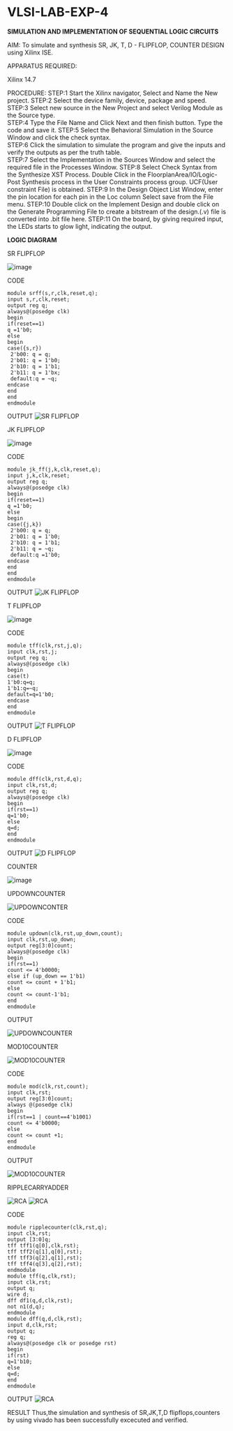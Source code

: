 # VLSI-LAB-EXP-4
**SIMULATION AND IMPLEMENTATION OF SEQUENTIAL LOGIC CIRCUITS**

AIM: 
 To simulate and synthesis SR, JK, T, D - FLIPFLOP, COUNTER DESIGN using Xilinx ISE.

APPARATUS REQUIRED:

Xilinx 14.7

PROCEDURE:
STEP:1  Start  the Xilinx navigator, Select and Name the New project.
STEP:2  Select the device family, device, package and speed.       
STEP:3  Select new source in the New Project and select Verilog Module as the Source type.                       
STEP:4  Type the File Name and Click Next and then finish button. Type the code and save it.
STEP:5  Select the Behavioral Simulation in the Source Window and click the check syntax.                       
STEP:6  Click the simulation to simulate the program and  give the inputs and verify the outputs as per the truth table.               
STEP:7  Select the Implementation in the Sources Window and select the required file in the Processes Window.
STEP:8  Select Check Syntax from the Synthesize  XST Process. Double Click in the  FloorplanArea/IO/Logic-Post Synthesis process in the User Constraints process group. UCF(User constraint File) is obtained. 
STEP:9  In the Design Object List Window, enter the pin location for each pin in the Loc column Select save from the File menu.
STEP:10 Double click on the Implement Design and double click on the Generate Programming File to create a bitstream of the design.(.v) file is converted into .bit file here.
STEP:11  On the board, by giving required input, the LEDs starts to glow light, indicating the output.

**LOGIC DIAGRAM**

SR FLIPFLOP

![image](https://github.com/navaneethans/VLSI-LAB-EXP-4/assets/6987778/77fb7f38-5649-4778-a987-8468df9ea3c3)

CODE
```
module srff(s,r,clk,reset,q);
input s,r,clk,reset;
output reg q;
always@(posedge clk)
begin
if(reset==1)
q =1'b0;
else 
begin
case({s,r})
 2'b00: q = q;
 2'b01: q = 1'b0;
 2'b10: q = 1'b1;
 2'b11: q = 1'bx;
 default:q = ~q;
endcase
end 
end
endmodule
```
OUTPUT
![SR FLIPFLOP](https://github.com/Thirugnanaselvan/VLSI-LAB-EXP-4/assets/160720772/c0a8fa97-3dbf-4caa-8506-5b2f7b804ca9)

JK FLIPFLOP

![image](https://github.com/navaneethans/VLSI-LAB-EXP-4/assets/6987778/1510e030-4ddc-42b1-88ce-d00f6f0dc7e6)

CODE
```
module jk_ff(j,k,clk,reset,q);
input j,k,clk,reset;
output reg q;
always@(posedge clk)
begin
if(reset==1)
q =1'b0;
else 
begin
case({j,k})
 2'b00: q = q;
 2'b01: q = 1'b0;
 2'b10: q = 1'b1;
 2'b11: q = ~q;
 default:q =1'b0;
endcase
end 
end
endmodule
```
OUTPUT
![JK FLIPFLOP](https://github.com/Thirugnanaselvan/VLSI-LAB-EXP-4/assets/160720772/42866cbf-0aca-47f3-b371-ce77043f5d98)

T FLIPFLOP

![image](https://github.com/navaneethans/VLSI-LAB-EXP-4/assets/6987778/7a020379-efb1-4104-85ee-439d660baa08)

CODE
```
module tff(clk,rst,j,q);
input clk,rst,j;
output reg q;
always@(posedge clk)
begin
case(t)
1'b0:q=q;
1'b1:q=~q;
default=q=1'b0;
endcase
end
endmodule
```
OUTPUT
![T FLIPFLOP](https://github.com/Thirugnanaselvan/VLSI-LAB-EXP-4/assets/160720772/9c962287-8991-4d7c-86c6-05a7cbbd31fa)

D FLIPFLOP

![image](https://github.com/navaneethans/VLSI-LAB-EXP-4/assets/6987778/dda843c5-f0a0-4b51-93a2-eaa4b7fa8aa0)

CODE
```
module dff(clk,rst,d,q);
input clk,rst,d;
output reg q;
always@(posedge clk)
begin
if(rst==1)
q=1'b0;
else
q=d;
end
endmodule
```
OUTPUT
![D FLIPFLOP](https://github.com/Thirugnanaselvan/VLSI-LAB-EXP-4/assets/160720772/99497774-5a3e-4993-9ab1-257d510fcea4)

COUNTER

![image](https://github.com/navaneethans/VLSI-LAB-EXP-4/assets/6987778/a1fc5f68-aafb-49a1-93d2-779529f525fa)

UPDOWNCOUNTER

![UPDOWNCONTER](https://github.com/Thirugnanaselvan/VLSI-LAB-EXP-4/assets/160720772/3f8da406-66bb-42b2-9d13-30b3e2b754bb)

CODE
```
module updown(clk,rst,up_down,count);
input clk,rst,up_down;
output reg[3:0]count;
always@(posedge clk)
begin
if(rst==1)
count <= 4'b0000;
else if (up_down == 1'b1)
count <= count + 1'b1;
else
count <= count-1'b1;
end
endmodule
```

OUTPUT

![UPDOWNCOUNTER](https://github.com/Thirugnanaselvan/VLSI-LAB-EXP-4/assets/160720772/f75994ba-0721-4770-bee3-71c9e6cc8aa8)

MOD10COUNTER

![MOD10COUNTER](https://github.com/Thirugnanaselvan/VLSI-LAB-EXP-4/assets/160720772/f58ec6b9-2ba9-4212-bfdf-5c295b73cce0)

CODE
```
module mod(clk,rst,count);
input clk,rst;
output reg[3:0]count;
always @(posedge clk)
begin
if(rst==1 | count==4'b1001)
count <= 4'b0000;
else
count <= count +1;
end
endmodule
```

OUTPUT

![MOD10COUNTER](https://github.com/Thirugnanaselvan/VLSI-LAB-EXP-4/assets/160720772/5511396b-718d-4a4d-a09f-8fea088c7315)

RIPPLECARRYADDER

![RCA](https://github.com/Thirugnanaselvan/VLSI-LAB-EXP-4/assets/160720772/fd5c4357-d2ef-44af-b0e0-8c695692e356)
![RCA](https://github.com/Thirugnanaselvan/VLSI-LAB-EXP-4/assets/160720772/93e54f28-1a13-499d-8116-8551df016f1b)

CODE
```
module ripplecounter(clk,rst,q);
input clk,rst;
output [3:0]q;
tff tff1(q[0],clk,rst);
tff tff2(q[1],q[0],rst);
tff tff3(q[2],q[1],rst);
tff tff4(q[3],q[2],rst);
endmodule
module tff(q,clk,rst);
input clk,rst;
output q;
wire d;
dff df1(q,d,clk,rst);
not n1(d,q);
endmodule
module dff(q,d,clk,rst);
input d,clk,rst;
output q;
reg q;
always@(posedge clk or posedge rst)
begin
if(rst)
q=1'b10;
else
q=d;
end
endmodule
```
OUTPUT
![RCA](https://github.com/Thirugnanaselvan/VLSI-LAB-EXP-4/assets/160720772/943d710e-f201-48b4-8e7f-9b0ea05991c7)

RESULT
Thus,the simulation and synthesis of SR,JK,T,D flipflops,counters by using vivado has been successfully excecuted and verified.
